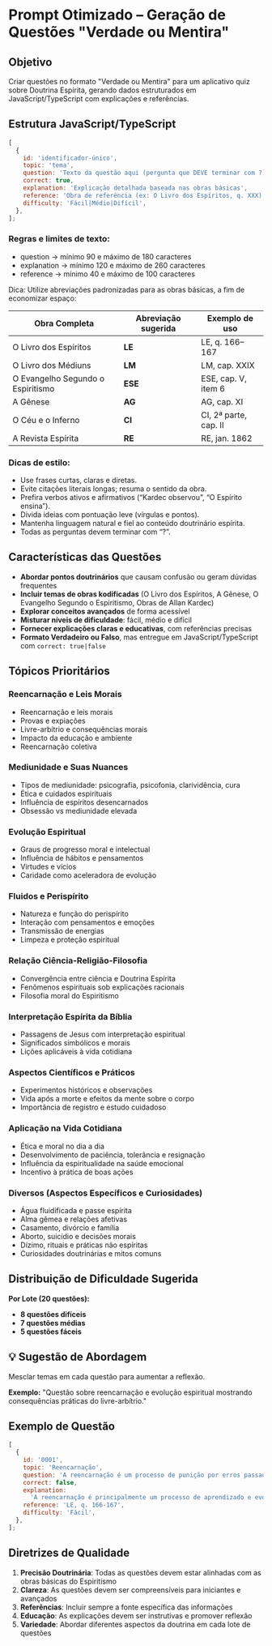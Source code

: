 # Prompt Otimizado – Geração de Questões "Verdade ou Mentira"

## Objetivo

Criar questões no formato "Verdade ou Mentira" para um aplicativo quiz sobre Doutrina Espírita, gerando dados estruturados em JavaScript/TypeScript com explicações e referências.

## Estrutura JavaScript/TypeScript

```javascript
[
  {
    id: 'identificador-único',
    topic: 'tema',
    question: 'Texto da questão aqui (pergunta que DEVE terminar com ?)',
    correct: true,
    explanation: 'Explicação detalhada baseada nas obras básicas',
    reference: 'Obra de referência (ex: O Livro dos Espíritos, q. XXX)',
    difficulty: 'Fácil|Médio|Difícil',
  },
];
```

### Regras e limites de texto:

- question → mínimo 90 e máximo de 180 caracteres
- explanation → mínimo 120 e máximo de 260 caracteres
- reference → mínimo 40 e máximo de 100 caracteres

Dica:
Utilize abreviações padronizadas para as obras básicas, a fim de economizar espaço:

| Obra Completa                     | Abreviação sugerida | Exemplo de uso        |
| --------------------------------- | ------------------- | --------------------- |
| O Livro dos Espíritos             | **LE**              | LE, q. 166–167        |
| O Livro dos Médiuns               | **LM**              | LM, cap. XXIX         |
| O Evangelho Segundo o Espiritismo | **ESE**             | ESE, cap. V, item 6   |
| A Gênese                          | **AG**              | AG, cap. XI           |
| O Céu e o Inferno                 | **CI**              | CI, 2ª parte, cap. II |
| A Revista Espírita                | **RE**              | RE, jan. 1862         |

### Dicas de estilo:

- Use frases curtas, claras e diretas.
- Evite citações literais longas; resuma o sentido da obra.
- Prefira verbos ativos e afirmativos (“Kardec observou”, “O Espírito ensina”).
- Divida ideias com pontuação leve (vírgulas e pontos).
- Mantenha linguagem natural e fiel ao conteúdo doutrinário espírita.
- Todas as perguntas devem terminar com “?”.

## Características das Questões

- **Abordar pontos doutrinários** que causam confusão ou geram dúvidas frequentes
- **Incluir temas de obras kodificadas** (O Livro dos Espíritos, A Gênese, O Evangelho Segundo o Espiritismo, Obras de Allan Kardec)
- **Explorar conceitos avançados** de forma acessível
- **Misturar níveis de dificuldade**: fácil, médio e difícil
- **Fornecer explicações claras e educativas**, com referências precisas
- **Formato Verdadeiro ou Falso**, mas entregue em JavaScript/TypeScript com `correct: true|false`

## Tópicos Prioritários

### Reencarnação e Leis Morais

- Reencarnação e leis morais
- Provas e expiações
- Livre-arbítrio e consequências morais
- Impacto da educação e ambiente
- Reencarnação coletiva

### Mediunidade e Suas Nuances

- Tipos de mediunidade: psicografia, psicofonia, clarividência, cura
- Ética e cuidados espirituais
- Influência de espíritos desencarnados
- Obsessão vs mediunidade elevada

### Evolução Espiritual

- Graus de progresso moral e intelectual
- Influência de hábitos e pensamentos
- Virtudes e vícios
- Caridade como aceleradora de evolução

### Fluidos e Perispírito

- Natureza e função do perispírito
- Interação com pensamentos e emoções
- Transmissão de energias
- Limpeza e proteção espiritual

### Relação Ciência-Religião-Filosofia

- Convergência entre ciência e Doutrina Espírita
- Fenômenos espirituais sob explicações racionais
- Filosofia moral do Espiritismo

### Interpretação Espírita da Bíblia

- Passagens de Jesus com interpretação espiritual
- Significados simbólicos e morais
- Lições aplicáveis à vida cotidiana

### Aspectos Científicos e Práticos

- Experimentos históricos e observações
- Vida após a morte e efeitos da mente sobre o corpo
- Importância de registro e estudo cuidadoso

### Aplicação na Vida Cotidiana

- Ética e moral no dia a dia
- Desenvolvimento de paciência, tolerância e resignação
- Influência da espiritualidade na saúde emocional
- Incentivo à prática de boas ações

### Diversos (Aspectos Específicos e Curiosidades)

- Água fluidificada e passe espírita
- Alma gêmea e relações afetivas
- Casamento, divórcio e família
- Aborto, suicídio e decisões morais
- Dízimo, rituais e práticas não espíritas
- Curiosidades doutrinárias e mitos comuns

## Distribuição de Dificuldade Sugerida

**Por Lote (20 questões):**

- **8 questões difíceis**
- **7 questões médias**
- **5 questões fáceis**

## 💡 Sugestão de Abordagem

Mesclar temas em cada questão para aumentar a reflexão.

**Exemplo:** "Questão sobre reencarnação e evolução espiritual mostrando consequências práticas do livre-arbítrio."

## Exemplo de Questão

```javascript
[
  {
    id: '0001',
    topic: 'Reencarnação',
    question: 'A reencarnação é um processo de punição por erros passados?',
    correct: false,
    explanation:
      'A reencarnação é principalmente um processo de aprendizado e evolução espiritual, não apenas de punição.',
    reference: 'LE, q. 166-167',
    difficulty: 'Fácil',
  },
];
```

## Diretrizes de Qualidade

1. **Precisão Doutrinária**: Todas as questões devem estar alinhadas com as obras básicas do Espiritismo
2. **Clareza**: As questões devem ser compreensíveis para iniciantes e avançados
3. **Referências**: Incluir sempre a fonte específica das informações
4. **Educação**: As explicações devem ser instrutivas e promover reflexão
5. **Variedade**: Abordar diferentes aspectos da doutrina em cada lote de questões
